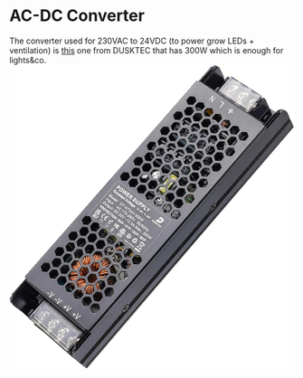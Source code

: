 # AC-DC Converter
The converter used for 230VAC to 24VDC (to power grow LEDs + ventilation) is [this](https://www.amazon.de/dp/B09Q93S157?psc=1&ref=ppx_yo2ov_dt_b_product_details) one from DUSKTEC that has 300W which is enough for lights&co.
![AC-DC Converter](../../img/dusktec.jpg)